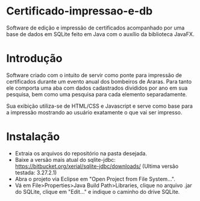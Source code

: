 # Certificado-impressao-e-db

Software de edição e impressão de certificados acompanhado por uma base de dados em SQLite feito em Java com o auxílio da biblioteca JavaFX.

# Introdução

Software criado com o intuito de servir como ponte para impressão de certificados durante um evento anual dos bombeiros de Araras. Para tanto ele comporta uma aba com dados cadastrados divididos por ano em sua pesquisa, bem como uma pesquisa para cada elemento separadamente.

Sua exibição utiliza-se de HTML/CSS e Javascript e serve como base para a impressão mostrando ao usuário exatamente o que vai ser impresso. 

# Instalação

* Extraia os arquivos do repositório na pasta desejada.
* Baixe a versão mais atual do sqlite-jdbc: https://bitbucket.org/xerial/sqlite-jdbc/downloads/ (Ultima versão testada: 3.27.2.1)
* Abra o projeto via Eclipse em "Open Project from File System...".
* Vá em File>Properties>Java Build Path>Libraries, clique no arquivo .jar do SQLite, clique em "Edit..." e indique o caminho do drive SQLite.

